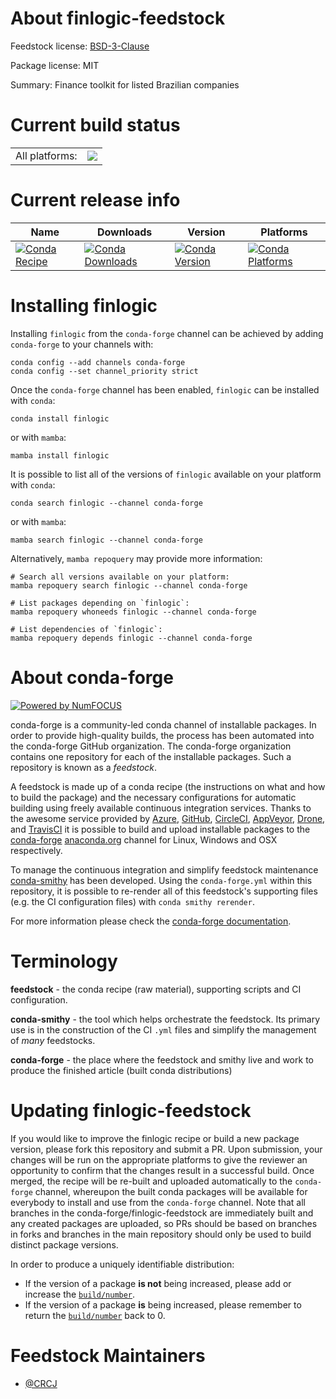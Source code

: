 About finlogic-feedstock
========================

Feedstock license: [BSD-3-Clause](https://github.com/conda-forge/finlogic-feedstock/blob/main/LICENSE.txt)



Package license: MIT

Summary: Finance toolkit for listed Brazilian companies

Current build status
====================


<table><tr><td>All platforms:</td>
    <td>
      <a href="https://dev.azure.com/conda-forge/feedstock-builds/_build/latest?definitionId=15931&branchName=main">
        <img src="https://dev.azure.com/conda-forge/feedstock-builds/_apis/build/status/finlogic-feedstock?branchName=main">
      </a>
    </td>
  </tr>
</table>

Current release info
====================

| Name | Downloads | Version | Platforms |
| --- | --- | --- | --- |
| [![Conda Recipe](https://img.shields.io/badge/recipe-finlogic-green.svg)](https://anaconda.org/conda-forge/finlogic) | [![Conda Downloads](https://img.shields.io/conda/dn/conda-forge/finlogic.svg)](https://anaconda.org/conda-forge/finlogic) | [![Conda Version](https://img.shields.io/conda/vn/conda-forge/finlogic.svg)](https://anaconda.org/conda-forge/finlogic) | [![Conda Platforms](https://img.shields.io/conda/pn/conda-forge/finlogic.svg)](https://anaconda.org/conda-forge/finlogic) |

Installing finlogic
===================

Installing `finlogic` from the `conda-forge` channel can be achieved by adding `conda-forge` to your channels with:

```
conda config --add channels conda-forge
conda config --set channel_priority strict
```

Once the `conda-forge` channel has been enabled, `finlogic` can be installed with `conda`:

```
conda install finlogic
```

or with `mamba`:

```
mamba install finlogic
```

It is possible to list all of the versions of `finlogic` available on your platform with `conda`:

```
conda search finlogic --channel conda-forge
```

or with `mamba`:

```
mamba search finlogic --channel conda-forge
```

Alternatively, `mamba repoquery` may provide more information:

```
# Search all versions available on your platform:
mamba repoquery search finlogic --channel conda-forge

# List packages depending on `finlogic`:
mamba repoquery whoneeds finlogic --channel conda-forge

# List dependencies of `finlogic`:
mamba repoquery depends finlogic --channel conda-forge
```


About conda-forge
=================

[![Powered by
NumFOCUS](https://img.shields.io/badge/powered%20by-NumFOCUS-orange.svg?style=flat&colorA=E1523D&colorB=007D8A)](https://numfocus.org)

conda-forge is a community-led conda channel of installable packages.
In order to provide high-quality builds, the process has been automated into the
conda-forge GitHub organization. The conda-forge organization contains one repository
for each of the installable packages. Such a repository is known as a *feedstock*.

A feedstock is made up of a conda recipe (the instructions on what and how to build
the package) and the necessary configurations for automatic building using freely
available continuous integration services. Thanks to the awesome service provided by
[Azure](https://azure.microsoft.com/en-us/services/devops/), [GitHub](https://github.com/),
[CircleCI](https://circleci.com/), [AppVeyor](https://www.appveyor.com/),
[Drone](https://cloud.drone.io/welcome), and [TravisCI](https://travis-ci.com/)
it is possible to build and upload installable packages to the
[conda-forge](https://anaconda.org/conda-forge) [anaconda.org](https://anaconda.org/)
channel for Linux, Windows and OSX respectively.

To manage the continuous integration and simplify feedstock maintenance
[conda-smithy](https://github.com/conda-forge/conda-smithy) has been developed.
Using the ``conda-forge.yml`` within this repository, it is possible to re-render all of
this feedstock's supporting files (e.g. the CI configuration files) with ``conda smithy rerender``.

For more information please check the [conda-forge documentation](https://conda-forge.org/docs/).

Terminology
===========

**feedstock** - the conda recipe (raw material), supporting scripts and CI configuration.

**conda-smithy** - the tool which helps orchestrate the feedstock.
                   Its primary use is in the construction of the CI ``.yml`` files
                   and simplify the management of *many* feedstocks.

**conda-forge** - the place where the feedstock and smithy live and work to
                  produce the finished article (built conda distributions)


Updating finlogic-feedstock
===========================

If you would like to improve the finlogic recipe or build a new
package version, please fork this repository and submit a PR. Upon submission,
your changes will be run on the appropriate platforms to give the reviewer an
opportunity to confirm that the changes result in a successful build. Once
merged, the recipe will be re-built and uploaded automatically to the
`conda-forge` channel, whereupon the built conda packages will be available for
everybody to install and use from the `conda-forge` channel.
Note that all branches in the conda-forge/finlogic-feedstock are
immediately built and any created packages are uploaded, so PRs should be based
on branches in forks and branches in the main repository should only be used to
build distinct package versions.

In order to produce a uniquely identifiable distribution:
 * If the version of a package **is not** being increased, please add or increase
   the [``build/number``](https://docs.conda.io/projects/conda-build/en/latest/resources/define-metadata.html#build-number-and-string).
 * If the version of a package **is** being increased, please remember to return
   the [``build/number``](https://docs.conda.io/projects/conda-build/en/latest/resources/define-metadata.html#build-number-and-string)
   back to 0.

Feedstock Maintainers
=====================

* [@CRCJ](https://github.com/CRCJ/)

